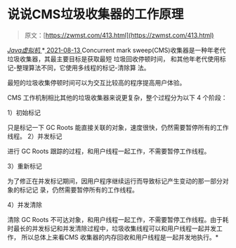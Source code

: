 <!--yml
category: 未分类
date: 0001-01-01 00:00:00
--->

# 说说CMS垃圾收集器的工作原理

> 原文：[https://zwmst.com/413.html](https://zwmst.com/413.html)

   [ *Java虚拟机* ](https://zwmst.com/java%e8%99%9a%e6%8b%9f%e6%9c%ba)*[ <time datetime="2021-08-14T06:45:10+08:00"> 2021-08-13 </time> ](https://zwmst.com/413.html)  Concurrent mark sweep(CMS)收集器是一种年老代垃圾收集器，其最主要目标是获取最短 垃圾回收停顿时间， 和其他年老代使用标记-整理算法不同，它使用多线程的标记-清除算 法。

最短的垃圾收集停顿时间可以为交互比较高的程序提高用户体验。

CMS 工作机制相比其他的垃圾收集器来说更复杂，整个过程分为以下 4 个阶段：

1）初始标记

只是标记一下 GC Roots 能直接关联的对象，速度很快，仍然需要暂停所有的工作线程。 2）并发标记

进行 GC Roots 跟踪的过程，和用户线程一起工作，不需要暂停工作线程。

3）重新标记

为了修正在并发标记期间，因用户程序继续运行而导致标记产生变动的那一部分对象的标记记 录，仍然需要暂停所有的工作线程。

4）并发清除

清除 GC Roots 不可达对象，和用户线程一起工作，不需要暂停工作线程。由于耗时最长的并发标记和并发清除过程中，垃圾收集线程可以和用户线程一起并发工作， 所以总体上来看CMS 收集器的内存回收和用户线程是一起并发地执行。*